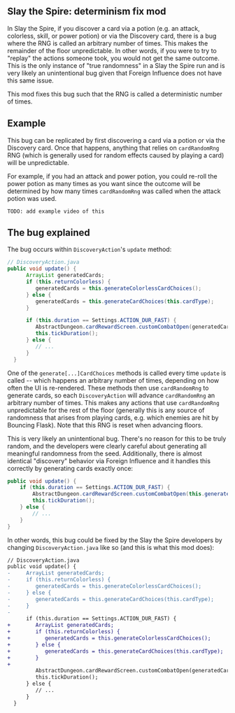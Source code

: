 ## Slay the Spire: determinism fix mod

In Slay the Spire, if you discover a card via a potion (e.g. an attack, colorless, skill, or power potion) or via the
Discovery card, there is a bug where the RNG is called an arbitrary number of times. This makes the remainder of the
floor unpredictable. In other words, if you were to try to "replay" the actions someone took, you would not get the same
outcome. This is the only instance of "true randomness" in a Slay the Spire run and is very likely an unintentional bug
given that Foreign Influence does not have this same issue.

This mod fixes this bug such that the RNG is called a deterministic number of times. 

## Example

This bug can be replicated by first discovering a card via a potion or via the Discovery card. Once that happens,
anything that relies on `cardRandomRng` RNG (which is generally used for random effects caused by playing a card)
will be unpredictable.

For example, if you had an attack and power potion, you could re-roll the power potion as many times as you want since
the outcome will be determined by how many times `cardRandomRng` was called when the attack potion was used.

```
TODO: add example video of this
```

## The bug explained

The bug occurs within `DiscoveryAction`'s `update` method:

```java
// DiscoveryAction.java
public void update() {
      ArrayList generatedCards;
      if (this.returnColorless) {
         generatedCards = this.generateColorlessCardChoices();
      } else {
         generatedCards = this.generateCardChoices(this.cardType);
      }

      if (this.duration == Settings.ACTION_DUR_FAST) {
         AbstractDungeon.cardRewardScreen.customCombatOpen(generatedCards, CardRewardScreen.TEXT[1], this.cardType != null);
         this.tickDuration();
      } else {
         // ...
      }
  }
```

One of the `generate[...]CardChoices` methods is called every time `update` is called -- which happens an arbitrary number of
times, depending on how often the UI is re-rendered. These methods then use `cardRandomRng` to generate cards, so each
`DiscoveryAction` will advance `cardRandomRng` an arbitrary number of times. This makes any actions that use
`cardRandomRng` unpredictable for the rest of the floor (generally this is any source of randomness that arises from
playing cards, e.g. which enemies are hit by Bouncing Flask). Note that this RNG is reset when advancing floors. 

This is very likely an unintentional bug. There's no reason for this to be truly random, and the developers were clearly
careful about generating all meaningful randomness from the seed. Additionally, there is almost identical "discovery"
behavior via Foreign Influence and it handles this correctly by generating cards exactly once:

```java
public void update() {
	if (this.duration == Settings.ACTION_DUR_FAST) {
		AbstractDungeon.cardRewardScreen.customCombatOpen(this.generateCardChoices(), CardRewardScreen.TEXT[1], true);
		this.tickDuration();
	} else {
		// ...
	}
}
```

In other words, this bug could be fixed by the Slay the Spire developers by changing `DiscoveryAction.java` like so (and
this is what this mod does):

```diff
// DiscoveryAction.java
public void update() {
-     ArrayList generatedCards;
-     if (this.returnColorless) {
-        generatedCards = this.generateColorlessCardChoices();
-     } else {
-        generatedCards = this.generateCardChoices(this.cardType);
-     }
-
      if (this.duration == Settings.ACTION_DUR_FAST) {
+        ArrayList generatedCards;
+        if (this.returnColorless) {
+           generatedCards = this.generateColorlessCardChoices();
+        } else {
+           generatedCards = this.generateCardChoices(this.cardType);
+        }
+
         AbstractDungeon.cardRewardScreen.customCombatOpen(generatedCards, CardRewardScreen.TEXT[1], this.cardType != null);
         this.tickDuration();
      } else {
         // ...
      }
  }
```